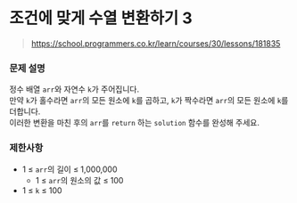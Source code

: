 # 조건에 맞게 수열 변환하기 3

> https://school.programmers.co.kr/learn/courses/30/lessons/181835

### 문제 설명

정수 배열 `arr`와 자연수 `k`가 주어집니다.  
만약 `k`가 홀수라면 `arr`의 모든 원소에 `k`를 곱하고, `k`가 짝수라면 `arr`의 모든 원소에 `k`를 더합니다.  
이러한 변환을 마친 후의 `arr`를 `return` 하는 `solution` 함수를 완성해 주세요.  

### 제한사항

- 1 ≤ `arr`의 길이 ≤ 1,000,000
  - 1 ≤ `arr`의 원소의 값 ≤ 100
- 1 ≤ `k` ≤ 100

